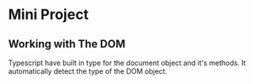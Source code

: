 # Mini Project

## Working with The DOM
Typescript have built in type for the document object and it's methods. It automatically detect the type of the DOM object.